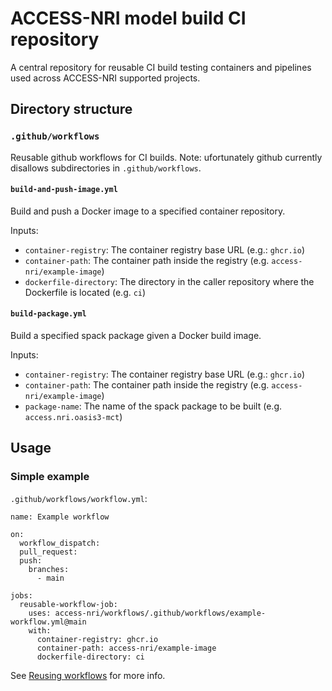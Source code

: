 # ACCESS-NRI model build CI repository
A central repository for reusable CI build testing containers and pipelines used across ACCESS-NRI supported projects.

## Directory structure
### `.github/workflows`
Reusable github workflows for CI builds.
Note: ufortunately github currently disallows subdirectories in `.github/workflows`.

#### `build-and-push-image.yml`
Build and push a Docker image to a specified container repository.

Inputs:
* `container-registry`: The container registry base URL (e.g.: `ghcr.io`)
* `container-path`: The container path inside the registry (e.g. `access-nri/example-image`)
* `dockerfile-directory`: The directory in the caller repository where the Dockerfile is located (e.g. `ci`)

#### `build-package.yml`
Build a specified spack package given a Docker build image.

Inputs:
* `container-registry`: The container registry base URL (e.g.: `ghcr.io`)
* `container-path`: The container path inside the registry (e.g. `access-nri/example-image`)
* `package-name`: The name of the spack package to be built (e.g. `access.nri.oasis3-mct`)

## Usage
### Simple example
`.github/workflows/workflow.yml`:

```
name: Example workflow

on:
  workflow_dispatch:
  pull_request:
  push:
    branches:
      - main

jobs:
  reusable-workflow-job:
    uses: access-nri/workflows/.github/workflows/example-workflow.yml@main
    with:
      container-registry: ghcr.io
      container-path: access-nri/example-image
      dockerfile-directory: ci
```

See [Reusing workflows](https://docs.github.com/en/actions/using-workflows/reusing-workflows#calling-a-reusable-workflow) for more info.
